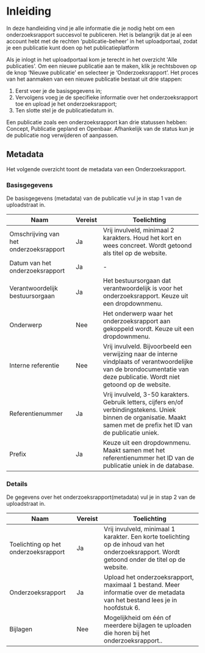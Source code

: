 # Inleiding

In deze handleiding vind je alle informatie die je nodig hebt om een onderzoeksrapport succesvol te publiceren. Het is belangrijk
dat je al een account hebt met de rechten ‘publicatie-beheer’ in het uploadportaal, zodat je een publicatie kunt doen op het publicatieplatform

Als je inlogt in het uploadportaal kom je terecht in het overzicht 'Alle publicaties'. Om een nieuwe
publicatie aan te maken, klik je rechtsboven op de knop ‘Nieuwe publicatie’ en selecteer je ‘Onderzoeksrapport’. Het proces
van het aanmaken van een nieuwe publicatie bestaat uit drie stappen:

1. Eerst voer je de basisgegevens in;
2. Vervolgens voeg je de specifieke informatie over het onderzoeksrapport toe en upload je het onderzoeksrapport;
3. Ten slotte stel je de publicatiedatum in.

Een publicatie zoals een onderzoeksrapport kan drie statussen hebben: Concept, Publicatie gepland en Openbaar. Afhankelijk
van de status kun je de publicatie nog verwijderen of aanpassen.

## Metadata

Het volgende overzicht toont de metadata van een Onderzoeksrapport.

### Basisgegevens

De basisgegevens (metadata) van de publicatie vul je in stap 1 van de uploadstraat in.

| Naam                                   | Vereist | Toelichting                                                                                                                                                                |
| -------------------------------------- | ------- | -------------------------------------------------------------------------------------------------------------------------------------------------------------------------- |
| Omschrijving van het onderzoeksrapport | Ja      | Vrij invulveld, minimaal 2 karakters. Houd het kort en wees concreet. Wordt getoond als titel op de website.                                                               |
| Datum van het onderzoeksrapport        | Ja      | -                                                                                                                                                                          |
| Verantwoordelijk bestuursorgaan        | Ja      | Het bestuursorgaan dat verantwoordelijk is voor het onderzoeksrapport. Keuze uit een dropdownmenu.                                                                         |
| Onderwerp                              | Nee     | Het onderwerp waar het onderzoeksrapport aan gekoppeld wordt. Keuze uit een dropdownmenu.                                                                                  |
| Interne referentie                     | Nee     | Vrij invulveld. Bijvoorbeeld een verwijzing naar de interne vindplaats of verantwoordelijke van de brondocumentatie van deze publicatie. Wordt niet getoond op de website. |
| Referentienummer                       | Ja      | Vrij invulveld, 3-50 karakters. Gebruik letters, cijfers en/of verbindingstekens. Uniek binnen de organisatie. Maakt samen met de prefix het ID van de publicatie uniek.   |
| Prefix                                 | Ja      | Keuze uit een dropdownmenu. Maakt samen met het referentienummer het ID van de publicatie uniek in de database.                                                            |

### Details

De gegevens over het onderzoeksrapport(metadata) vul je in stap 2 van de uploadstraat in.

| Naam                                 | Vereist | Toelichting                                                                                                                                    |
| ------------------------------------ | ------- | ---------------------------------------------------------------------------------------------------------------------------------------------- |
| Toelichting op het onderzoeksrapport | Ja      | Vrij invulveld, minimaal 1 karakter. Een korte toelichting op de inhoud van het onderzoeksrapport. Wordt getoond onder de titel op de website. |
| Onderzoeksrapport                    | Ja      | Upload het onderzoeksrapport, maximaal 1 bestand. Meer informatie over de metadata van het bestand lees je in hoofdstuk 6.                     |
| Bijlagen                             | Nee     | Mogelijkheid om één of meerdere bijlagen te uploaden die horen bij het onderzoeksrapport..                                                     |
